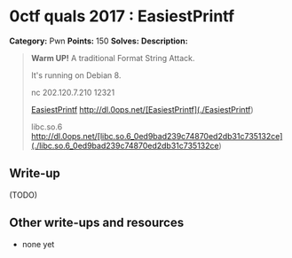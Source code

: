 # 0ctf quals 2017 : EasiestPrintf

**Category:** Pwn
**Points:** 150
**Solves:** 
**Description:**

> **Warm UP!** A traditional Format String Attack.
> 
> It's running on Debian 8.
> 
> nc 202.120.7.210 12321
> 
> 
> [EasiestPrintf](./EasiestPrintf) <http://dl.0ops.net/[EasiestPrintf](./EasiestPrintf>)
> 
> 
> libc.so.6 <http://dl.0ops.net/[libc.so.6_0ed9bad239c74870ed2db31c735132ce](./libc.so.6_0ed9bad239c74870ed2db31c735132ce>)
> 


## Write-up

(TODO)

## Other write-ups and resources

* none yet
